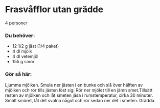 # Frasvåfflor utan grädde

4 personer

### Du behöver:
* 12 1/2 g jäst (1/4 paket)
* 4 dl mjölk
* 4 dl vetemjöl
* 155 g smör

### Gör så här:
Ljumma mjölken. Smula ner jästen i en bunke och slå över hälften av mjölken och rör tills jästen löst sig. Rör ner mjölet till en jämn smet.Tillsätt resten av mjölken och låt smeten jäsa i rumstemperatur, cirka 30 minuter. Smält smöret, låt det svalna något och rör sedan ner det i smeten. Grädda.